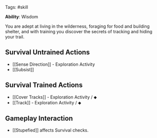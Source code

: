 Tags: #skill

**Ability**: Wisdom

You are adept at living in the wilderness, foraging for food and building shelter, and with training you discover the secrets of tracking and hiding your trail.

## Survival Untrained Actions

- [[Sense Direction]] - Exploration Activity
- [[Subsist]]

## Survival Trained Actions

- [[Cover Tracks]] - Exploration Activity / ⬥
- [[Track]] - Exploration Activity / ⬥

## Gameplay Interaction

- [[Stupefied]] affects Survival checks.
